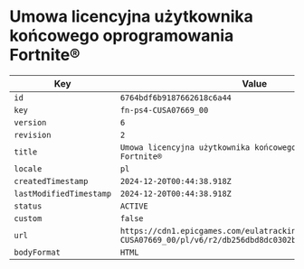 # Umowa licencyjna użytkownika końcowego oprogramowania Fortnite®

| Key | Value |
| --- | ----- |
| `id` | `6764bdf6b9187662618c6a44` |
| `key` | `fn-ps4-CUSA07669_00` |
| `version` | `6` |
| `revision` | `2` |
| `title` | `Umowa licencyjna użytkownika końcowego oprogramowania Fortnite®` |
| `locale` | `pl` |
| `createdTimestamp` | `2024-12-20T00:44:38.918Z` |
| `lastModifiedTimestamp` | `2024-12-20T00:44:38.918Z` |
| `status` | `ACTIVE` |
| `custom` | `false` |
| `url` | `https://cdn1.epicgames.com/eulatracking-download/fn-ps4-CUSA07669_00/pl/v6/r2/db256dbd8dc0302ba1c3dbe7a8f6cef2.pdf` |
| `bodyFormat` | `HTML` |
